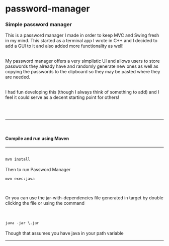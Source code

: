 password-manager
================

<h3>Simple password manager<br /></h3>
<p>This is a password manager I made in order to keep MVC and Swing fresh in my mind. This started as a terminal app I wrote in C++ and I decided to add a GUI to it and also added more functionality as well! <br /><br />

My password manager offers a very simplistic UI and allows users to store passwords they already have and randomly generate new ones as well as copying the passwords to the clipboard so they may be pasted where they are needed.<br /><br />

I had fun developing this (though I always think of something to add) and I feel it could serve as a decent starting point for others!
</p>
<br /><br />
<hr><br />
<h4>Compile and run using Maven</h4>
<hr><br />
<code>mvn install</code><br /><br />
Then to run Password Manager <br />
<p><code>mvn exec:java</code></p>
<br />
<p>Or you can use the jar-with-dependencies file generated in target by double clicking the file or using the command</p> <br /><br />
<code>java -jar \<jar-with-dependencies\>.jar</code><br /><br />
Though that assumes you have java in your path variable
<hr>
